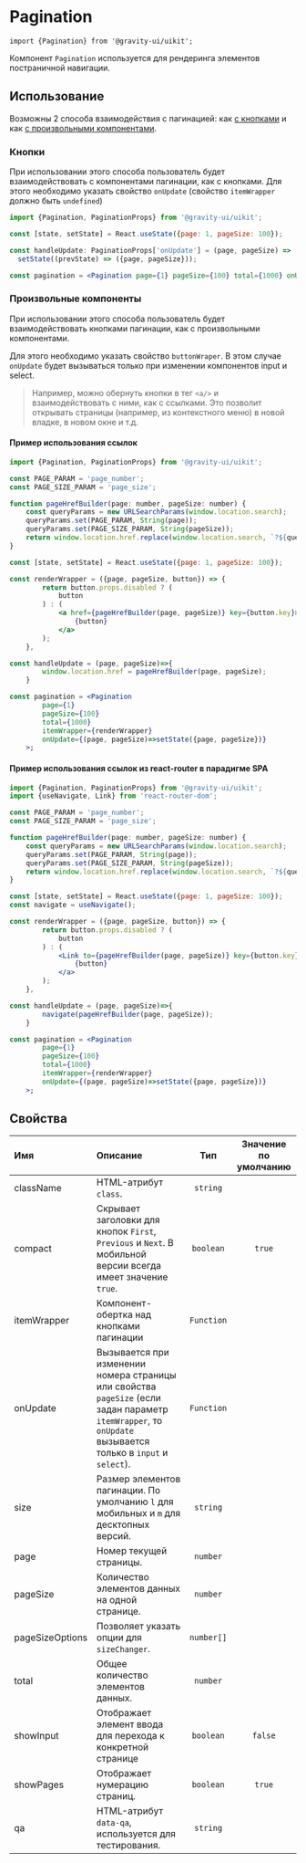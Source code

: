 <!--GITHUB_BLOCK-->

# Pagination

<!--/GITHUB_BLOCK-->

```tsx
import {Pagination} from '@gravity-ui/uikit';
```

Компонент `Pagination` используется для рендеринга элементов постраничной навигации.

## Использование

Возможны 2 способа взаимодействия с пагинацией: как [с кнопками](#кнопки) и как [с произвольными компонентами](#произвольные-компоненты).

### Кнопки

При использовании этого способа пользователь будет взаимодействовать с компонентами пагинации, как с кнопками.
Для этого необходимо указать свойство `onUpdate` (свойство `itemWrapper` должно быть `undefined`)

```jsx
import {Pagination, PaginationProps} from '@gravity-ui/uikit';

const [state, setState] = React.useState({page: 1, pageSize: 100});

const handleUpdate: PaginationProps['onUpdate'] = (page, pageSize) =>
  setState((prevState) => ({page, pageSize}));

const pagination = <Pagination page={1} pageSize={100} total={1000} onUpdate={handleUpdate} />;
```

### Произвольные компоненты

При использовании этого способа пользователь будет взаимодействовать кнопками пагинации, как с произвольными компонентами.

Для этого необходимо указать свойство `buttonWraper`. В этом случае `onUpdate` будет вызываться только при изменении компонентов input и select.

> Например, можно обернуть кнопки в тег `<a/>` и взаимодействовать с ними, как с ссылками. Это позволит открывать страницы (например, из контекстного меню) в новой владке, в новом окне и т.д.

#### Пример использования ссылок

```jsx
import {Pagination, PaginationProps} from '@gravity-ui/uikit';

const PAGE_PARAM = 'page_number';
const PAGE_SIZE_PARAM = 'page_size';

function pageHrefBuilder(page: number, pageSize: number) {
    const queryParams = new URLSearchParams(window.location.search);
    queryParams.set(PAGE_PARAM, String(page));
    queryParams.set(PAGE_SIZE_PARAM, String(pageSize));
    return window.location.href.replace(window.location.search, `?${queryParams.toString()}`);
}

const [state, setState] = React.useState({page: 1, pageSize: 100});

const renderWrapper = ({page, pageSize, button}) => {
        return button.props.disabled ? (
            button
        ) : (
            <a href={pageHrefBuilder(page, pageSize)} key={button.key}>
                {button}
            </a>
        );
    },

const handleUpdate = (page, pageSize)=>{
        window.location.href = pageHrefBuilder(page, pageSize);
    }

const pagination = <Pagination
        page={1}
        pageSize={100}
        total={1000}
        itemWrapper={renderWrapper}
        onUpdate={(page, pageSize)=>setState({page, pageSize})}
    >;
```

#### Пример использования ссылок из react-router в парадигме SPA

```jsx
import {Pagination, PaginationProps} from '@gravity-ui/uikit';
import {useNavigate, Link} from 'react-router-dom';

const PAGE_PARAM = 'page_number';
const PAGE_SIZE_PARAM = 'page_size';

function pageHrefBuilder(page: number, pageSize: number) {
    const queryParams = new URLSearchParams(window.location.search);
    queryParams.set(PAGE_PARAM, String(page));
    queryParams.set(PAGE_SIZE_PARAM, String(pageSize));
    return window.location.href.replace(window.location.search, `?${queryParams.toString()}`);
}

const [state, setState] = React.useState({page: 1, pageSize: 100});
const navigate = useNavigate();

const renderWrapper = ({page, pageSize, button}) => {
        return button.props.disabled ? (
            button
        ) : (
            <Link to={pageHrefBuilder(page, pageSize)} key={button.key}>
                {button}
            </a>
        );
    },

const handleUpdate = (page, pageSize)=>{
        navigate(pageHrefBuilder(page, pageSize));
    }

const pagination = <Pagination
        page={1}
        pageSize={100}
        total={1000}
        itemWrapper={renderWrapper}
        onUpdate={(page, pageSize)=>setState({page, pageSize})}
    >;
```

## Свойства

| Имя             | Описание                                                                                                                                                    |    Тип     | Значение по умолчанию |
| :-------------- | :---------------------------------------------------------------------------------------------------------------------------------------------------------- | :--------: | :-------------------: |
| className       | HTML-атрибут `class`.                                                                                                                                       |  `string`  |                       |
| compact         | Скрывает заголовки для кнопок `First`, `Previous` и `Next`. В мобильной версии всегда имеет значение `true`.                                                | `boolean`  |        `true`         |
| itemWrapper     | Компонент-обертка над кнопками пагинации                                                                                                                    | `Function` |                       |
| onUpdate        | Вызывается при изменении номера страницы или свойства `pageSize` (если задан параметр `itemWrapper`, то `onUpdate` вызывается только в `input` и `select`). | `Function` |                       |
| size            | Размер элементов пагинации. По умолчанию `l` для мобильных и `m` для десктопных версий.                                                                     |  `string`  |                       |
| page            | Номер текущей страницы.                                                                                                                                     |  `number`  |                       |
| pageSize        | Количество элементов данных на одной странице.                                                                                                              |  `number`  |                       |
| pageSizeOptions | Позволяет указать опции для `sizeChanger`.                                                                                                                  | `number[]` |                       |
| total           | Общее количество элементов данных.                                                                                                                          |  `number`  |                       |
| showInput       | Отображает элемент ввода для перехода к конкретной странице                                                                                                 | `boolean`  |        `false`        |
| showPages       | Отображает нумерацию страниц.                                                                                                                               | `boolean`  |        `true`         |
| qa              | HTML-атрибут `data-qa`, используется для тестирования.                                                                                                      |  `string`  |                       |

